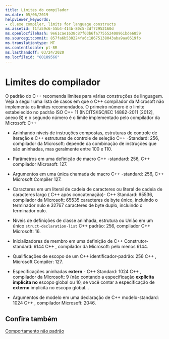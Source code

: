 ```yaml
---
title: Limites do compilador
ms.date: 05/06/2019
helpviewer_keywords:
- cl.exe compiler, limits for language constructs
ms.assetid: f1fa59c6-55b4-414b-80c5-3df72952160d
ms.openlocfilehash: 9e61cae1638c87f03b6fa775552408961bde6859
ms.sourcegitcommit: 857fa6b530224fa6c18675138043aba9aa0619fb
ms.translationtype: MT
ms.contentlocale: pt-BR
ms.lasthandoff: 03/24/2020
ms.locfileid: "80189566"
---
```

# <a name="compiler-limits"></a>Limites do compilador

O padrão do C++ recomenda limites para várias construções de linguagem. Veja a seguir uma lista de casos em que o C++ compilador da Microsoft não implementa os limites recomendados. O primeiro número é o limite estabelecido no padrão ISO C++ 11 (INCITS/ISO/IEC 14882-2011 [2012], anexo B) e o segundo número é o limite implementado pelo compilador da Microsoft: C++

- Aninhando níveis de instruções compostas, estruturas de controle de iteração e C++ estruturas de controle de seleção C++ -Standard: 256, compilador da Microsoft: depende da combinação de instruções que são aninhadas, mas geralmente entre 100 e 110.

- Parâmetros em uma definição de macro C++ -standard: 256, C++ compilador Microsoft: 127.

- Argumentos em uma única chamada de macro C++ -standard: 256, C++ Microsoft Compiler 127.

- Caracteres em um literal de cadeia de caracteres ou literal de cadeia de caracteres largo ( C++ após concatenação)- C++ Standard: 65536, compilador da Microsoft: 65535 caracteres de byte único, incluindo o terminador nulo e 32767 caracteres de byte duplo, incluindo o terminador nulo.

- Níveis de definições de classe aninhada, estrutura ou União em um único `struct-declaration-list` C++ padrão: 256, compilador C++ Microsoft: 16.

- Inicializadores de membro em uma definição de C++ Construtor-standard: 6144 C++ , compilador da Microsoft: pelo menos 6144.

- Qualificações de escopo de um C++ identificador-padrão: 256 C++ , Microsoft Compiler: 127.

- Especificações aninhadas **extern** - C++ Standard: 1024 C++ , compilador da Microsoft: 9 (não contando a especificação **explícita implícita no** escopo global ou 10, se você contar a especificação de **externo** implícita no escopo global...

- Argumentos de modelo em uma declaração de C++ modelo-standard: 1024 C++ , compilador Microsoft: 2046.

## <a name="see-also"></a>Confira também

[Comportamento não padrão](../cpp/nonstandard-behavior.md)
